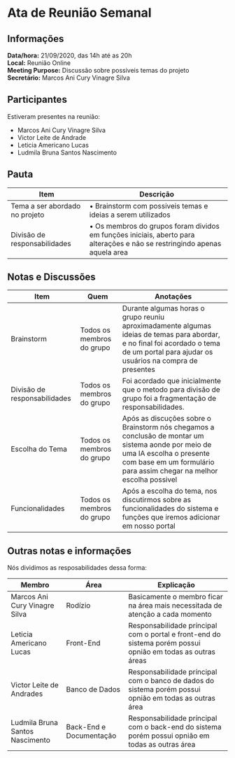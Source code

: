 # Ata de Reunião Semanal

## Informações
**Data/hora:** 21/09/2020, das 14h até as 20h  
**Local:** Reunião Online  
**Meeting Purpose:** Discussão sobre possiveis temas do projeto  
**Secretário:** Marcos Ani Cury Vinagre Silva  

## Participantes
Estiveram presentes na reunião:
- Marcos Ani Cury Vinagre Silva
- Victor Leite de Andrade
- Leticia Americano Lucas 
- Ludmila Bruna Santos Nascimento 

## Pauta

Item | Descrição
---- | ----
Tema a ser abordado no projeto | • Brainstorm com possiveis temas e ideias a serem utilizados <br>
Divisão de responsabilidades | • Os membros do grupos foram dividos em funções iniciais, aberto para alterações e não se restringindo apenas aquela area  <br>

## Notas e Discussões
Item | Quem | Anotações |
---- | ---- | ---- |
Brainstorm | Todos os membros do grupo | Durante algumas horas o grupo reuniu aproximadamente algumas ideias de temas para abordar, e no final foi acordado o tema de um portal para ajudar os usuários na compra de presentes |
Divisão de responsabilidades | Todos os membros do grupo | Foi acordado que inicialmente que o metodo para divisão de grupo foi a fragmentação de responsabilidades.
Escolha do Tema | Todos os membros do grupo | Após as discuções sobre o Brainstorm nós chegamos a conclusão de montar um sistema aonde por meio de uma IA escolha o presente com base em um formulário para assim chegar na melhor escolha possivel
Funcionalidades | Todos os membros do grupo | Após a escolha do tema, nos discutirmos sobre as funcionalidades do sistema e funções que iremos adicionar em nosso portal

## Outras notas e informações
Nós dividimos as resposabilidades dessa forma:

 Membro | Área | Explicação |
 ---- | ---- | ---- |
 Marcos Ani Cury Vinagre Silva | Rodízio | Basicamente o membro ficar na área mais necessitada de atenção a cada momento |
 Leticia Americano Lucas | Front-End | Responsabilidade príncipal com o portal e front-end do sistema porém possui opnião em todas as outras áreas |
 Victor Leite de Andrades | Banco de Dados | Responsabilidade príncipal com o banco de dados do sistema porém possui opnião em todas as outras área |
 Ludmila Bruna Santos Nascimento | Back-End e Documentação | Responsabilidade príncipal com o back-end do sistema porém possui opnião em todas as outras área |
